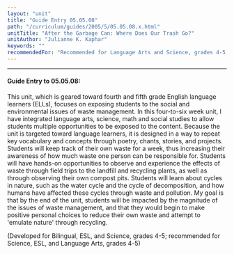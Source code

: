 ```yaml
---
layout: "unit"
title: "Guide Entry 05.05.08"
path: "/curriculum/guides/2005/5/05.05.08.x.html"
unitTitle: "After the Garbage Can: Where Does Our Trash Go?"
unitAuthor: "Julianne K. Kaphar"
keywords: ""
recommendedFor: "Recommended for Language Arts and Science, grades 4-5."
---
```

<body>
<hr/>
<h4>
Guide Entry to 05.05.08:
</h4>
<p>
This unit, which is geared toward fourth and fifth grade English language learners (ELLs), focuses on exposing students to the social and environmental issues of waste management.  In this four-to-six week unit, I have integrated language arts, science, math and social studies to allow students multiple opportunities to be exposed to the content.  Because the unit is targeted toward language learners, it is designed in a way to repeat key vocabulary and concepts through poetry, chants, stories, and projects.  Students will keep track of their own waste for a week, thus increasing their awareness of how much waste one person can be responsible for.  Students will have hands-on opportunities to observe and experience the effects of waste through field trips to the landfill and recycling plants, as well as through observing their own compost pits.  Students will learn about cycles in nature, such as the water cycle and the cycle of decomposition, and how humans have affected these cycles through waste and pollution.  My goal is that by the end of the unit, students will be impacted by the magnitude of the issues of waste management, and that they would begin to make positive personal choices to reduce their own waste and attempt to 'emulate nature' through recycling.
</p>
<p>
(Developed for Bilingual, ESL, and Science, grades 4-5; recommended for Science, ESL, and Language Arts, grades 4-5)
</p>
</body>
